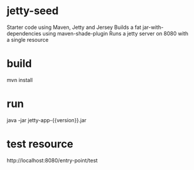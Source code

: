 # jetty-seed
Starter code using Maven, Jetty and Jersey
Builds a fat jar-with-dependencies using maven-shade-plugin
Runs a jetty server on 8080 with a single resource

# build
mvn install

# run
java -jar jetty-app-{{version}}.jar

# test resource
http://localhost:8080/entry-point/test
